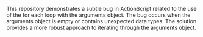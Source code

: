 This repository demonstrates a subtle bug in ActionScript related to the use of the for each loop with the arguments object.  The bug occurs when the arguments object is empty or contains unexpected data types. The solution provides a more robust approach to iterating through the arguments object.